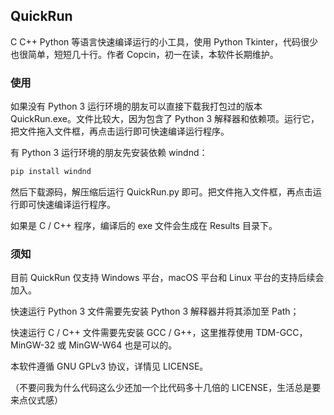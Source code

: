 ## QuickRun
C C++ Python 等语言快速编译运行的小工具，使用 Python Tkinter，代码很少也很简单，短短几十行。作者 Copcin，初一在读，本软件长期维护。

### 使用

如果没有 Python 3 运行环境的朋友可以直接下载我打包过的版本 QuickRun.exe。文件比较大，因为包含了 Python 3 解释器和依赖项。运行它，把文件拖入文件框，再点击运行即可快速编译运行程序。

有 Python 3 运行环境的朋友先安装依赖 windnd：

```bash
pip install windnd
```

然后下载源码，解压缩后运行 QuickRun.py 即可。把文件拖入文件框，再点击运行即可快速编译运行程序。

如果是 C / C++ 程序，编译后的 exe 文件会生成在 Results 目录下。

### 须知

目前 QuickRun 仅支持 Windows 平台，macOS 平台和 Linux 平台的支持后续会加入。

快速运行 Python 3 文件需要先安装 Python 3 解释器并将其添加至 Path；

快速运行 C / C++ 文件需要先安装 GCC / G++，这里推荐使用 TDM-GCC，MinGW-32 或 MinGW-W64 也是可以的。

本软件遵循 GNU GPLv3 协议，详情见 LICENSE。

（不要问我为什么代码这么少还加一个比代码多十几倍的 LICENSE，生活总是要来点仪式感）
